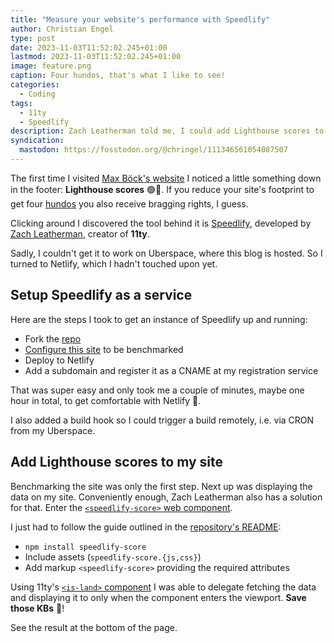```yaml
---
title: "Measure your website's performance with Speedlify"
author: Christian Engel
type: post
date: 2023-11-03T11:52:02.245+01:00
lastmod: 2023-11-03T11:52:02.245+01:00
image: feature.png
caption: Four hundos, that's what I like to see!
categories:
  - Coding
tags:
  - 11ty
  - Speedlify
description: Zach Leatherman told me, I could add Lighthouse scores to my site's footer. And so I did.
syndication:
  mastodon: https://fosstodon.org/@chringel/111346561054087507
---
```


The first time I visited [Max Böck's website](https://mxb.dev/) I noticed a little something down in the footer: **Lighthouse scores** 🟢💯. If you reduce your site's footprint to get four [hundos](https://www.urbandictionary.com/define.php?term=hundo) you also receive bragging rights, I guess.

Clicking around I discovered the tool behind it is [Speedlify](https://www.zachleat.com/web/speedlify/), developed by [Zach Leatherman](https://www.zachleat.com/), creator of **11ty**.

Sadly, I couldn't get it to work on Uberspace, where this blog is hosted. So I turned to Netlify, which I hadn't touched upon yet.

## Setup Speedlify as a service

Here are the steps I took to get an instance of Speedlify up and running:

- Fork the [repo](https://github.com/zachleat/speedlify/)
- [Configure this site](https://github.com/chringel21/speedlify/commit/fe6064f0ac35a80c326c9ffb06eb24891762039f) to be benchmarked
- Deploy to Netlify
- Add a subdomain and register it as a CNAME at my registration service

That was super easy and only took me a couple of minutes, maybe one hour in total, to get comfortable with Netlify 🤯.

I also added a build hook so I could trigger a build remotely, i.e. via CRON from my Uberspace.

## Add Lighthouse scores to my site

Benchmarking the site was only the first step. Next up was displaying the data on my site. Conveniently enough, Zach Leatherman also has a solution for that. Enter the [`<speedlify-score>` web component](https://www.zachleat.com/web/lighthouse-in-footer/).

I just had to follow the guide outlined in the [repository's README](https://github.com/zachleat/speedlify-score/):

- `npm install speedlify-score`
- Include assets (`speedlify-score.{js,css}`)
- Add markup `<speedlify-score>` providing the required attributes

Using 11ty's [`<is-land>` component](https://www.11ty.dev/docs/plugins/partial-hydration/) I was able to delegate fetching the data and displaying it to only when the component enters the viewport. **Save those KBs** 💾!

See the result at the bottom of the page.

